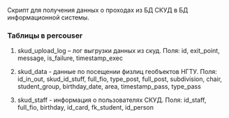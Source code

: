 Скрипт для получения данных о проходах из БД СКУД в БД информационной системы.

### Таблицы в percouser

1. skud_upload_log – лог выгрузки данных из скуд. Поля: id, exit_point, message, is_failure, timestamp_exec

2. skud_data - данные по посещении физлиц геобъектов НГТУ. Поля: id_in_out, skud_id_stuff, full_fio, type_post, full_post, subdivision, chair, student_group, birthday_date, area, timestamp_pass, type_pass

3. skud_staff - информация о пользователях СКУД. Поля: id_staff, full_fio, birthday, id_card, fk_student, id_person
